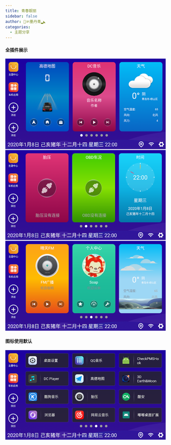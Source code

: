 ```yaml
---
title: 青春靓丽
sidebar: false
author: 氺墨丹青▂◣
categories:
  - 主题分享
---
```


#### 全插件展示
![layout1](../../img/theme/smdq_qcll/1.png)
![layout1](../../img/theme/smdq_qcll/2.png)
![layout1](../../img/theme/smdq_qcll/3.png)

#### 图标使用默认

![layout1](../../img/theme/smdq_qcll/4.png)
